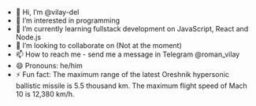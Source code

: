 - 👋 Hi, I’m @vilay-del
- 👀 I’m interested in programming
- 🌱 I’m currently learning fullstack development on JavaScript, React and Node.js
- 💞️ I’m looking to collaborate on (Not at the moment)
- 📫 How to reach me - send me a message in Telegram @roman_vilay
- 😄 Pronouns: he/him
- ⚡ Fun fact: The maximum range of the latest Oreshnik hypersonic ballistic missile is 5.5 thousand km. The maximum flight speed of Mach 10 is 12,380 km/h.

<!---
vilay-del/vilay-del is a ✨ special ✨ repository because its `README.md` (this file) appears on your GitHub profile.
You can click the Preview link to take a look at your changes.
--->
